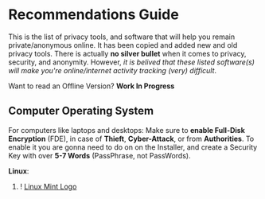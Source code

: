 # Recommendations Guide

This is the list of privacy tools, and software that will help you remain private/anonymous online. It has been copied and added new and old privacy tools. There is actually **no silver bullet** when it comes to privacy, security, and anonymity. However, _it is belived that these listed software(s) will make you're online/internet activity tracking (very) difficult_.

Want to read an Offline Version? __Work In Progress__

## Computer Operating System

For computers like laptops and desktops: Make sure to __enable Full-Disk Encryption__ (FDE), in case of __Thieft__, __Cyber-Attack__, or from __Authorities__. To enable it you are gonna need to do on on the Installer, and create a Security Key with over __5-7 Words__ (PassPhrase, not PassWords).  

__Linux__:

1. ! [Linux Mint Logo](https://www.webopedia.com/wp-content/uploads/2012/01/Linux-Mint-Logo.png)
